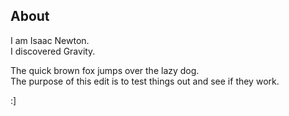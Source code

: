 ## About 

I am Isaac Newton.\
I discovered Gravity.

The quick brown fox jumps over the lazy dog.\
The purpose of this edit is to test things out and see if they work.

:]
